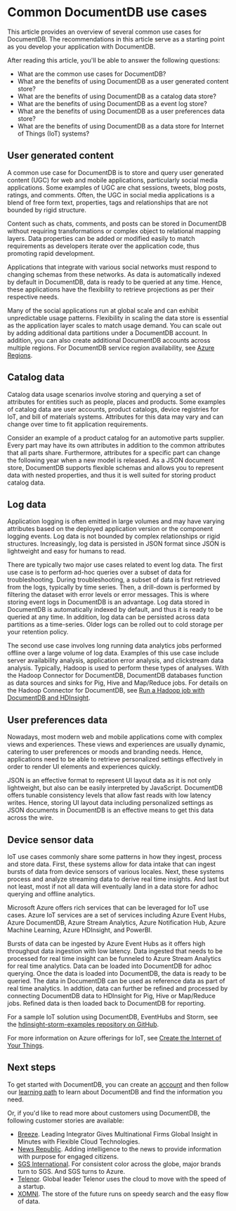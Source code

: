 <properties 
    pageTitle="Common DocumentDB use cases | Microsoft Azure" 
    description="Learn about the top five use cases for DocumentDB: user generated content, event logging, catalog data, user preferences data, and  Internet of Things (IoT)." 
    services="documentdb" 
    authors="h0n" 
    manager="jhubbard" 
    editor="monicar" 
    documentationCenter=""/>

<tags 
    ms.service="documentdb" 
    ms.workload="data-services" 
    ms.tgt_pltfrm="na" 
    ms.devlang="na" 
    ms.topic="article" 
    ms.date="07/10/2015" 
    ms.author="hawong"/>

# Common DocumentDB use cases
This article provides an overview of several common use cases for DocumentDB.  The recommendations in this article serve as a starting point as you develop your application with DocumentDB.   

After reading this article, you'll be able to answer the following questions: 
 
- What are the common use cases for DocumentDB?
- What are the benefits of using DocumentDB as a user generated content store?
- What are the benefits of using DocumentDB as a catalog data store?
- What are the benefits of using DocumentDB as a event log store?
- What are the benefits of using DocumentDB as a user preferences data store?
- What are the benefits of using DocumentDB as a data store for Internet of Things (IoT) systems?

    
## User generated content
A common use case for DocumentDB is to store and query user generated content (UGC) for web and mobile applications, particularly social media applications.  Some examples of UGC are chat sessions, tweets, blog posts, ratings, and comments.  Often, the UGC in social media applications is a blend of free form text, properties, tags and relationships that are not bounded by rigid structure.   

Content such as chats, comments, and posts can be stored in DocumentDB without requiring transformations or complex object to relational mapping layers.  Data properties can be added or modified easily to match requirements as developers iterate over the application code, thus promoting rapid development.  

Applications that integrate with various social networks must respond to changing schemas from these networks.  As data is automatically indexed by default in DocumentDB, data is ready to be queried at any time.  Hence, these applications have the flexibility to retrieve projections as per their respective needs.       

Many of the social applications run at global scale and can exhibit unpredictable usage patterns.  Flexibility in scaling the data store is essential as the application layer scales to match usage demand.  You can scale out by adding additional data partitions under a DocumentDB account.  In addition, you can also create additional DocumentDB accounts across multiple regions. For DocumentDB service region availability, see [Azure Regions](http://azure.microsoft.com/regions/#services).   

## Catalog data
Catalog data usage scenarios involve storing and querying a set of attributes for entities such as people, places and products.  Some examples of catalog data are user accounts, product catalogs, device registries for IoT, and bill of materials systems.  Attributes for this data may vary and can change over time to fit application requirements.  

Consider an example of a product catalog for an automotive parts supplier. Every part may have its own attributes in addition to the common attributes that all parts share.  Furthermore, attributes for a specific part can change the following year when a new model is released.  As a JSON document store, DocumentDB supports flexible schemas and allows you to represent data with nested properties, and thus it is well suited for storing product catalog data.       

## Log data
Application logging is often emitted in large volumes and may have varying attributes based on the deployed application version or the component logging events.  Log data is not bounded by complex relationships or rigid structures. Increasingly, log data is persisted in JSON format since JSON is lightweight and easy for humans to read.
   
There are typically two major use cases related to event log data.  The first use case is to perform ad-hoc queries over a subset of data for troubleshooting.  During troubleshooting, a subset of data is first retrieved from the logs, typically by time series.  Then, a drill-down is performed by filtering the dataset with error levels or error messages. This is where storing event logs in DocumentDB is an advantage. Log data stored in DocumentDB is automatically indexed by default, and thus it is ready to be queried at any time. In addition, log data can be persisted across data partitions as a time-series. Older logs can be rolled out to cold storage per your retention policy.          

The second use case involves long running data analytics jobs performed offline over a large volume of log data.  Examples of this use case include server availability analysis, application error analysis, and clickstream data analysis.  Typically, Hadoop is used to perform these types of analyses.  With the Hadoop Connector for DocumentDB, DocumentDB databases function as data sources and sinks for Pig, Hive and Map/Reduce jobs. For details on the Hadoop Connector for DocumentDB, see [Run a Hadoop job with DocumentDB and HDInsight](documentdb-run-hadoop-with-hdinsight/).      

## User preferences data
Nowadays, most modern web and mobile applications come with complex views and experiences. These views and experiences are usually dynamic, catering to user preferences or moods and branding needs.  Hence, applications need to be able to retrieve personalized settings effectively in order to render UI elements and experiences quickly. 

JSON is an effective format to represent UI layout data as it is not only lightweight, but also can be easily interpreted by JavaScript.  DocumentDB offers tunable consistency levels that allow fast reads with low latency writes. Hence, storing UI layout data including personalized settings as JSON documents in DocumentDB is an effective means to get this data across the wire.

## Device sensor data
IoT use cases commonly share some patterns in how they ingest, process and store data.  First, these systems allow for data intake that can ingest bursts of data from device sensors of various locales.  Next, these systems process and analyze streaming data to derive real time insights. And last but not least, most if not all data will eventually land in a data store for adhoc querying and offline analytics.    

Microsoft Azure offers rich services that can be leveraged for IoT use cases.  Azure IoT services are a set of services including Azure Event Hubs, Azure DocumentDB, Azure Stream Analytics, Azure Notification Hub, Azure Machine Learning, Azure HDInsight, and PowerBI. 

Bursts of data can be ingested by Azure Event Hubs as it offers high throughput data ingestion with low latency. Data ingested that needs to be processed for real time insight can be funneled to Azure Stream Analytics for real time analytics. Data can be loaded into DocumentDB for adhoc querying. Once the data is loaded into DocumentDB, the data is ready to be queried.  The data in DocumentDB can be used as reference data as part of real time analytics.  In addtion, data can further be refined and processed by connecting DocumentDB data to HDInsight for Pig, Hive or Map/Reduce jobs.  Refined data is then loaded back to DocumentDB for reporting.   

For a sample IoT solution using DocumentDB, EventHubs and Storm, see the [hdinsight-storm-examples repository on GitHub](https://github.com/hdinsight/hdinsight-storm-examples/).

For more information on Azure offerings for IoT, see [Create the Internet of Your Things](http://www.microsoft.com/en-us/server-cloud/internet-of-things.aspx).

## Next steps
 
To get started with DocumentDB, you can create an [account](http://azure.microsoft.com/pricing/free-trial/) and then follow our [learning path](https://azure.microsoft.com/documentation/learning-paths/documentdb/) to learn about DocumentDB and find the information you need. 

Or, if you'd like to read more about customers using DocumentDB, the following customer stories are available:

- [Breeze](https://customers.microsoft.com/Pages/CustomerStory.aspx?recid=18602). Leading Integrator Gives Multinational Firms Global Insight in Minutes with Flexible Cloud Technologies.
- [News Republic](https://customers.microsoft.com/Pages/CustomerStory.aspx?recid=18639). Adding intelligence to the news to provide information with purpose for engaged citizens. 
- [SGS International](https://customers.microsoft.com/Pages/CustomerStory.aspx?recid=18653). For consistent color across the globe, major brands turn to SGS. And SGS turns to Azure.
- [Telenor](https://customers.microsoft.com/Pages/CustomerStory.aspx?recid=18608). Global leader Telenor uses the cloud to move with the speed of a startup. 
- [XOMNI](https://customers.microsoft.com/Pages/CustomerStory.aspx?recid=18667). The store of the future runs on speedy search and the easy flow of data.
 
